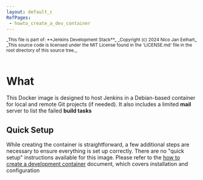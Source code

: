 ```yaml
---
layout: default_c
RefPages:
 - howto_create_a_dev_container
--- 
```


<small>
_This file is part of: **Jenkins Development Stack**_
_Copyright (c) 2024 Nico Jan Eelhart_
_This source code is licensed under the MIT License found in the  'LICENSE.md' file in the root directory of this source tree._ </small>
<br><br>

# What
This Docker image is designed to host Jenkins in a Debian-based container for local and remote Git projects (if needed). It also includes a limited **mail** server to list the failed **build tasks**

## Quick Setup
While creating the container is straightforward, a few additional steps are necessary to ensure everything is set up correctly. There are no "quick setup" instructions available for this image. Please refer to the [how to create a development container](./Howtos/howto_create_a_dev_container) document, which covers installation and configuration



